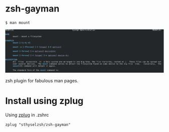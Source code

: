 # zsh-gayman

```
$ man mount
```

![](pics/manmount.png)

zsh plugin for fabulous man pages.

# Install using zplug

Using [zplug](https://github.com/zplug/zplug) in .zshrc 

```
zplug "sthyselzsh/zsh-gayman"
```

